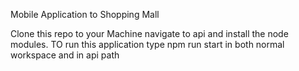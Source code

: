 Mobile Application to Shopping Mall

Clone this repo to your Machine navigate to api and install the node modules.
TO run this application type npm run start in both normal workspace and in api path
